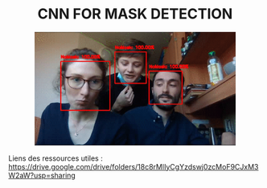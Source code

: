 <h1 align="center">CNN FOR MASK DETECTION</h1>



<p align="center">
  <img src="https://github.com/NicolasGffn/Mask_Detection_CNN/blob/main/CNN_Demo.gif" width=400 height=auto>
</p>

Liens des ressources utiles :
https://drive.google.com/drive/folders/18c8rMlIyCgYzdswj0zcMoF9CJxM3W2aW?usp=sharing
